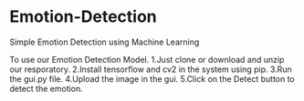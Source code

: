 # Emotion-Detection
Simple Emotion Detection using Machine Learning

To use our Emotion Detection Model.
1.Just clone or download and unzip our resporatory.
2.Install tensorflow and cv2 in the system using pip.
3.Run the gui.py file.
4.Upload the image in the gui.
5.Click on the Detect button to detect the emotion.
